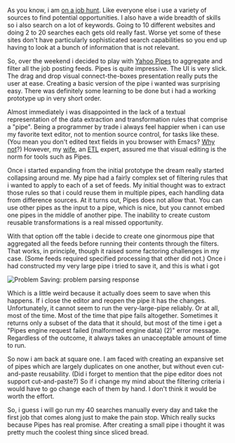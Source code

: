 As you know, i am [on a job hunt][seeking-work].  Like everyone else i
use a variety of sources to find potential opportunities.  I also have
a wide breadth of skills so i also search on a lot of keywords.  Going
to 10 different websites and doing 2 to 20 searches each gets old
really fast.  Worse yet some of these sites don't have particularly
sophisticated search capabilities so you end up having to look at a
bunch of information that is not relevant.

So, over the weekend i decided to play with [Yahoo Pipes][pipes] to
aggregate and filter all the job posting feeds.  Pipes is quite
impressive.  The UI is very slick.  The drag and drop visual
connect-the-boxes presentation really puts the user at ease.  Creating
a basic version of the pipe i wanted was surprising easy.  There was
definitely some learning to be done but i had a working prototype up
in very short order.

Almost immediately i was disappointed in the lack of a textual
representation of the data extraction and transformation rules that
comprise a "pipe".  Being a programmer by trade i always feel happier
when i can use my favorite text editor, not to mention source control,
for tasks like these.  (You mean you don't edited text fields in you
browser with Emacs?  [Why not][its-all-text]?)  However, my
[wife][pa], an [ETL][] expert, assured me that visual editing is
the norm for tools such as Pipes.

Once i started expanding from the initial prototype the dream really
started collapsing around me.  My pipe had a fairly complex set of
filtering rules that i wanted to apply to each of a set of feeds.  My
initial thought was to extract those rules so that i could reuse them
in multiple pipes, each handling data from difference sources.  At it
turns out, Pipes does not allow that.  You can use other pipes as the
input to a pipe, which is nice, but you cannot embed one pipes in the
middle of another pipe.  The inability to create custom reusable
transformations is a real missed opportunity.

With that option off the table i decide to create one ginormous pipe
that aggregated all the feeds before running their contents through
the filters.  That works, in principle, though it raised some
factoring challenges in my case.  (Some feeds required specified
processing that other did not.)  Once i had constructed my very
large pipe i tried to save it, and this is what i got

<img src="/blog/uploads/pipe-dreams-failed-save.png" alt="Problem Saving: problem parsing response" />

Which is a little weird because it actually does seem to save when
this happens.  If i close the editor and reopen the pipe it has the
changes.  Unfortunately, it cannot seem to run the very-large-pipe
reliably.  Or at all, most of the time.  Most of the time that pipe
fails altogether.  Sometimes it returns only a subset of the data that
it should, but most of the time i get a "Pipes engine request failed
(malformed engine data) (2)" error message.  Regardless of the
outcome, it always takes an unacceptable amount of time to run.

So now i am back at square one.  I am faced with creating an expansive
set of pipes which are largely duplicates on one another, but without
even cut-and-paste reusability.  (Did i forget to mention that the
pipe editor does not support cut-and-paste?)  So if i change my mind
about the filtering criteria i would have to go change each of them by
hand.  I don't think it would be worth the effort.

So, i guess i will go run my 40 searches manually every day and take
the first job that comes along just to make the pain stop.  Which
really sucks because Pipes has real promise.  After creating a small
pipe i thought it was pretty much the coolest thing since sliced
bread.




[pipes]: http://pipes.yahoo.com
[seeking-work]: http://barelyenough.org/blog/2009/02/need-job/
[its-all-text]: https://addons.mozilla.org/en-US/firefox/addon/4125
[pa]: http://pinkasparag.us
[etl]: http://en.wikipedia.org/wiki/Etl
